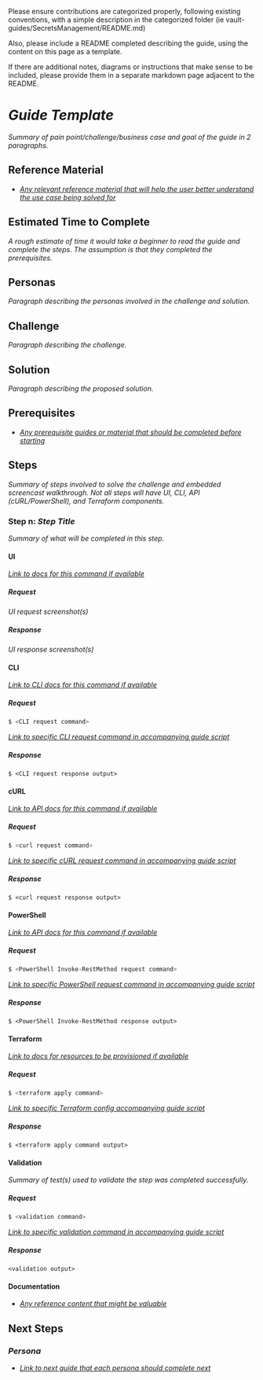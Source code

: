 Please ensure contributions are categorized properly, following existing conventions, with a simple description in the categorized folder (ie vault-guides/SecretsManagement/README.md)

Also, please include a README completed describing the guide, using the content on this page as a template. 

If there are additional notes, diagrams or instructions that make sense to be included, please provide them in a separate markdown page adjacent to the README.


# _Guide Template_

_Summary of pain point/challenge/business case and goal of the guide in 2 paragraphs._

## Reference Material
- _[Any relevant reference material that will help the user better understand the use case being solved for]()_

## Estimated Time to Complete
_A rough estimate of time it would take a beginner to read the guide and complete the steps. The assumption is that they completed the prerequisites._

## Personas
_Paragraph describing the personas involved in the challenge and solution._

## Challenge
_Paragraph describing the challenge._

## Solution
_Paragraph describing the proposed solution._

## Prerequisites
- _[Any prerequisite guides or material that should be completed before starting]()_

## Steps
_Summary of steps involved to solve the challenge and embedded screencast walkthrough. Not all steps will have UI, CLI, API (cURL/PowerShell), and Terraform components._


### Step n: _Step Title_
_Summary of what will be completed in this step._

#### UI
_[Link to docs for this command if available]()_
##### Request
_UI request screenshot(s)_

##### Response
_UI response screenshot(s)_

#### CLI
_[Link to CLI docs for this command if available]()_

##### Request
```sh
$ <CLI request command>
```

_[Link to specific CLI request command in accompanying guide script]()_

##### Response
```
$ <CLI request response output>
```


#### cURL
_[Link to API docs for this command if available]()_

##### Request
```sh
$ <curl request command>
```

_[Link to specific cURL request command in accompanying guide script]()_

##### Response
```
$ <curl request response output>
```

#### PowerShell
_[Link to API docs for this command if available]()_

##### Request
```sh
$ <PowerShell Invoke-RestMethod request command>
```

_[Link to specific PowerShell request command in accompanying guide script]()_

##### Response
```
$ <PowerShell Invoke-RestMethod response output>
```

#### Terraform
_[Link to docs for resources to be provisioned if available]()_

##### Request
```sh
$ <terraform apply command>
```

_[Link to specific Terraform config accompanying guide script]()_

##### Response
```
$ <terraform apply command output>
```

#### Validation
_Summary of test(s) used to validate the step was completed successfully._

##### Request
```sh
$ <validation command>
```

_[Link to specific validation command in accompanying guide script]()_

##### Response
```
<validation output>
```


#### Documentation
- _[Any reference content that might be valuable]()_

## Next Steps
### _Persona_
- _[Link to next guide that each persona should complete next]()_
